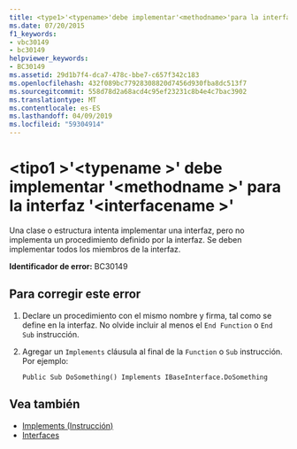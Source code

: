 ```yaml
---
title: <type1>'<typename>'debe implementar'<methodname>'para la interfaz'<interfacename>'
ms.date: 07/20/2015
f1_keywords:
- vbc30149
- bc30149
helpviewer_keywords:
- BC30149
ms.assetid: 29d1b7f4-dca7-478c-bbe7-c657f342c183
ms.openlocfilehash: 432f089bc77928308820d7456d930fba8dc513f7
ms.sourcegitcommit: 558d78d2a68acd4c95ef23231c8b4e4c7bac3902
ms.translationtype: MT
ms.contentlocale: es-ES
ms.lasthandoff: 04/09/2019
ms.locfileid: "59304914"
---
```

# <a name="type1typename-must-implement-methodname-for-interface-interfacename"></a>\<tipo1 >'\<typename >' debe implementar '\<methodname >' para la interfaz '\<interfacename >'
Una clase o estructura intenta implementar una interfaz, pero no implementa un procedimiento definido por la interfaz. Se deben implementar todos los miembros de la interfaz.  
  
 **Identificador de error:** BC30149  
  
## <a name="to-correct-this-error"></a>Para corregir este error  
  
1. Declare un procedimiento con el mismo nombre y firma, tal como se define en la interfaz. No olvide incluir al menos el `End Function` o `End Sub` instrucción.  
  
2. Agregar un `Implements` cláusula al final de la `Function` o `Sub` instrucción. Por ejemplo:  
  
    ```  
    Public Sub DoSomething() Implements IBaseInterface.DoSomething  
    ```  
  
## <a name="see-also"></a>Vea también

- [Implements (Instrucción)](../../../visual-basic/language-reference/statements/implements-statement.md)
- [Interfaces](../../../visual-basic/programming-guide/language-features/interfaces/index.md)
